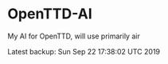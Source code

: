 # OpenTTD-AI
My AI for OpenTTD, will use primarily air

Latest backup: Sun Sep 22 17:38:02 UTC 2019
